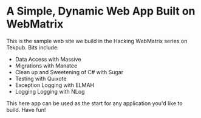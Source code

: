 A Simple, Dynamic Web App Built on WebMatrix
============================================

This is the sample web site we build in the Hacking WebMatrix series on Tekpub. Bits include:

* Data Access with Massive
* Migrations with Manatee
* Clean up and Sweetening of C# with Sugar
* Testing with Quixote
* Exception Logging with ELMAH
* Logging Logging with NLog

This here app can be used as the start for any application you'd like to build. Have fun!